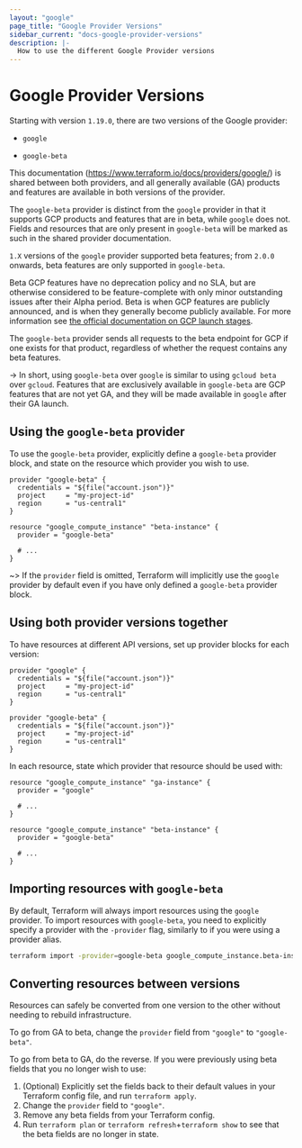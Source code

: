 ```yaml
---
layout: "google"
page_title: "Google Provider Versions"
sidebar_current: "docs-google-provider-versions"
description: |-
  How to use the different Google Provider versions
---
```


# Google Provider Versions

Starting with version `1.19.0`, there are two versions of the Google provider:

* `google`

* `google-beta`

This documentation (https://www.terraform.io/docs/providers/google/) is shared
between both providers, and all generally available (GA) products and features
are available in both versions of the provider.

The `google-beta` provider is distinct from the `google` provider in that it
supports GCP products and features that are in beta, while `google` does not.
Fields and resources that are only present in `google-beta` will be marked as
such in the shared provider documentation.

`1.X` versions of the `google` provider supported beta features; from `2.0.0`
onwards, beta features are only supported in `google-beta`.

Beta GCP features have no deprecation policy and no SLA, but are otherwise considered to be feature-complete
with only minor outstanding issues after their Alpha period. Beta is when GCP
features are publicly announced, and is when they generally become publicly
available. For more information see [the official documentation on GCP launch stages](https://cloud.google.com/terms/launch-stages).

The `google-beta` provider sends all requests to the beta endpoint for GCP if
one exists for that product, regardless of whether the request contains any beta
features.

-> In short, using `google-beta` over `google` is similar to using `gcloud beta`
over `gcloud`. Features that are exclusively available in `google-beta` are GCP
features that are not yet GA, and they will be made available in `google` after
their GA launch.

## Using the `google-beta` provider

To use the `google-beta` provider, explicitly define a `google-beta` provider
block, and state on the resource which provider you wish to use.

```hcl
provider "google-beta" {
  credentials = "${file("account.json")}"
  project     = "my-project-id"
  region      = "us-central1"
}

resource "google_compute_instance" "beta-instance" {
  provider = "google-beta"

  # ...
}
```

~> If the `provider` field is omitted, Terraform will implicitly use the `google`
 provider by default even if you have only defined a `google-beta` provider block.

## Using both provider versions together

To have resources at different API versions, set up provider blocks for each version:

```hcl
provider "google" {
  credentials = "${file("account.json")}"
  project     = "my-project-id"
  region      = "us-central1"
}

provider "google-beta" {
  credentials = "${file("account.json")}"
  project     = "my-project-id"
  region      = "us-central1"
}
```

In each resource, state which provider that resource should be used with:

```hcl
resource "google_compute_instance" "ga-instance" {
  provider = "google"

  # ...
}

resource "google_compute_instance" "beta-instance" {
  provider = "google-beta"

  # ...
}
```

## Importing resources with `google-beta`
By default, Terraform will always import resources using the `google` provider.
To import resources with `google-beta`, you need to explicitly specify a provider
with the `-provider` flag, similarly to if you were using a provider alias.


```bash
terraform import -provider=google-beta google_compute_instance.beta-instance my-instance
```

## Converting resources between versions

Resources can safely be converted from one version to the other without needing to rebuild infrastructure.

To go from GA to beta, change the `provider` field from `"google"` to `"google-beta"`.

To go from beta to GA, do the reverse. If you were previously using beta fields that you no longer wish to use:

1. (Optional) Explicitly set the fields back to their default values in your Terraform config file, and run `terraform apply`.
1. Change the `provider` field to `"google"`.
1. Remove any beta fields from your Terraform config.
1. Run  `terraform plan` or `terraform refresh`+`terraform show` to see that the beta fields are no longer in state.
